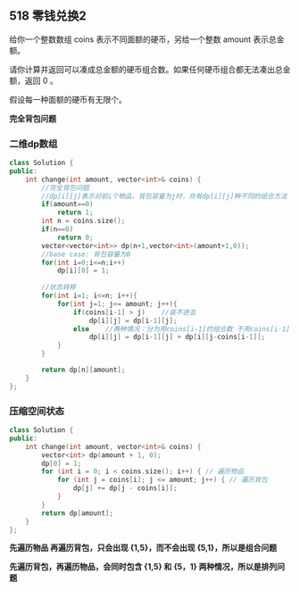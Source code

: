 ## 518  零钱兑换2

给你一个整数数组 coins 表示不同面额的硬币，另给一个整数 amount 表示总金额。

请你计算并返回可以凑成总金额的硬币组合数。如果任何硬币组合都无法凑出总金额，返回 0 。

假设每一种面额的硬币有无限个。 

**完全背包问题**

### 二维dp数组

```c++
class Solution {
public:
    int change(int amount, vector<int>& coins) {
        //完全背包问题
        //dp[i][j]表示对前i个物品，背包容量为j时，共有dp[i][j]种不同的组合方法
        if(amount==0)
            return 1;
        int n = coins.size();
        if(n==0)
            return 0;
        vector<vector<int>> dp(n+1,vector<int>(amount+1,0));
        //base case: 背包容量为0
        for(int i=0;i<=n;i++)
            dp[i][0] = 1;
        
        //状态转移
        for(int i=1; i<=n; i++){
            for(int j=1; j<= amount; j++){
                if(coins[i-1] > j)    //装不进去
                    dp[i][j] = dp[i-1][j];
                else    //两种情况：分为用coins[i-1]的组合数 不用coins[i-1]的组合数
                    dp[i][j] = dp[i-1][j] + dp[i][j-coins[i-1]];
            }
        }

        return dp[n][amount];
    }
};
```

### 压缩空间状态

```c++
class Solution {
public:
    int change(int amount, vector<int>& coins) {
        vector<int> dp(amount + 1, 0);
        dp[0] = 1;
        for (int i = 0; i < coins.size(); i++) { // 遍历物品
            for (int j = coins[i]; j <= amount; j++) { // 遍历背包
                dp[j] += dp[j - coins[i]];
            }
        }
        return dp[amount];
    }
};
```

**先遍历物品 再遍历背包，只会出现 {1,5}，而不会出现 {5,1}，所以是组合问题**

**先遍历背包，再遍历物品，会同时包含 {1,5} 和 {5，1} 两种情况，所以是排列问题**
